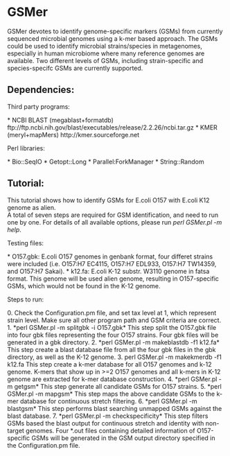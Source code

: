 GSMer 
=====
GSMer devotes to identify genome-specific markers (GSMs) from currently sequenced microbial genomes using a k-mer based approach. The GSMs could be used to identify microbial strains/species in metagenomes, especially in human microbiome where many reference genomes are available. Two different levels of GSMs, including strain-specific and species-specifc GSMs are currently supported. 

Dependencies:  
-----------------------------------------------------------------------
<dl>
<dt>Third party programs:</dt>
</dl>
* NCBI BLAST (megablast+formatdb)  
ftp://ftp.ncbi.nih.gov/blast/executables/release/2.2.26/ncbi.tar.gz  
* KMER (meryl+mapMers)  
http://kmer.sourceforge.net

<dl>
<dt>Perl libraries:</dt>
</dl>
* Bio::SeqIO  
* Getopt::Long  
* Parallel:ForkManager  
* String::Random  

Tutorial:
-----------------------------------------------------------------------
This tutorial shows how to identify GSMs for E.coli O157 with E.coli K12 genome as alien.  
A total of seven steps are required for GSM identification, and need to run one by one. For details of all available options, please run *perl GSMer.pl -m help*.  
<dl>
<dt>Testing files:</dt>
</dl>
* O157.gbk: E.coli O157 genomes in genbank format, four differet strains were included (i.e. O157:H7 EC4115, O157:H7 EDL933, O157:H7 TW14359, and O157:H7 Sakai). 
* k12.fa: E.coli K-12 substr. W3110 genome in fatsa format. This genome will be used alien genome, resulting in O157-specific GSMs, which would not be found in the K-12 genome.

<dl>
<dt>Steps to run:</dt>
</dl>
0. Check the Configuration.pm file, and set tax level at 1, which represent strain level. Make sure all other program path and GSM criteria are correct.  
1. *perl GSMer.pl -m splitgbk -i O157.gbk*  
   This step split the O157.gbk file into four gbk files representing the four O157 strains. Four gbk files will be generated in a gbk directory. 
2. *perl GSMer.pl -m makeblastdb -f1 k12.fa*  
   This step create a blast database file from all the four gbk files in the gbk directory, as well as the K-12 genome. 3. perl GSMer.pl -m makekmerdb -f1 k12.fa  
   This step create a k-mer database for all O157 genomes and k-12 genome. K-mers that show up in >=2 O157 genomes and all k-mers in K-12 genome are extracted for k-mer database construction.  
4. *perl GSMer.pl -m getgsm*  
   This step generate all candidate GSMs for O157 strains.  
5. *perl GSMer.pl -m mapgsm*  
   This step maps the above candidate GSMs to the k-mer database for continuous stretch filtering.  
6. *perl GSMer.pl -m blastgsm*  
   This step performs blast searching unmapped GSMs against the blast database.  
7. *perl GSMer.pl -m checkspecificity*  
   This step filters GSMs based the blast output for continuous stretch and identity with non-target genomes. Four *.out files containing detailed information of O157-specific GSMs will be generated in the GSM output directory specified in the Configuration.pm file.

